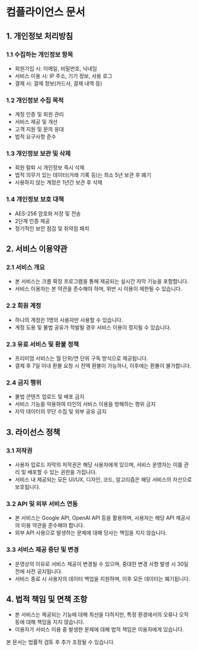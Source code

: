 # 컴플라이언스 문서

## 1. 개인정보 처리방침

### 1.1 수집하는 개인정보 항목
- 회원가입 시: 이메일, 비밀번호, 닉네임
- 서비스 이용 시: IP 주소, 기기 정보, 사용 로그
- 결제 시: 결제 정보(카드사, 결제 내역 등)

### 1.2 개인정보 수집 목적
- 계정 인증 및 회원 관리
- 서비스 제공 및 개선
- 고객 지원 및 문의 응대
- 법적 요구사항 준수

### 1.3 개인정보 보관 및 삭제
- 회원 탈퇴 시 개인정보 즉시 삭제
- 법적 의무가 있는 데이터(거래 기록 등)는 최소 5년 보관 후 폐기
- 사용하지 않는 계정은 1년간 보관 후 삭제

### 1.4 개인정보 보호 대책
- AES-256 암호화 저장 및 전송
- 2단계 인증 제공
- 정기적인 보안 점검 및 취약점 패치

## 2. 서비스 이용약관

### 2.1 서비스 개요
- 본 서비스는 크롬 확장 프로그램을 통해 제공되는 실시간 자막 기능을 포함합니다.
- 서비스 이용자는 본 약관을 준수해야 하며, 위반 시 이용이 제한될 수 있습니다.

### 2.2 회원 계정
- 하나의 계정은 1명의 사용자만 사용할 수 있습니다.
- 계정 도용 및 불법 공유가 적발될 경우 서비스 이용이 정지될 수 있습니다.

### 2.3 유료 서비스 및 환불 정책
- 프리미엄 서비스는 월 단위/연 단위 구독 방식으로 제공됩니다.
- 결제 후 7일 이내 환불 요청 시 전액 환불이 가능하나, 이후에는 환불이 불가합니다.

### 2.4 금지 행위
- 불법 콘텐츠 업로드 및 배포 금지
- 서비스 기능을 악용하여 타인의 서비스 이용을 방해하는 행위 금지
- 자막 데이터의 무단 수집 및 외부 공유 금지

## 3. 라이선스 정책

### 3.1 저작권
- 사용자 업로드 자막의 저작권은 해당 사용자에게 있으며, 서비스 운영자는 이를 관리 및 배포할 수 있는 권한을 가집니다.
- 서비스 내 제공되는 모든 UI/UX, 디자인, 코드, 알고리즘은 해당 서비스의 자산으로 보호됩니다.

### 3.2 API 및 외부 서비스 연동
- 본 서비스는 Google API, OpenAI API 등을 활용하며, 사용자는 해당 API 제공사의 이용 약관을 준수해야 합니다.
- 외부 API 사용으로 발생하는 문제에 대해 당사는 책임을 지지 않습니다.

### 3.3 서비스 제공 중단 및 변경
- 운영상의 이유로 서비스 제공이 변경될 수 있으며, 중대한 변경 사항 발생 시 30일 전에 사전 공지됩니다.
- 서비스 종료 시 사용자의 데이터 백업을 지원하며, 이후 모든 데이터는 폐기됩니다.

## 4. 법적 책임 및 면책 조항
- 본 서비스는 제공되는 기능에 대해 최선을 다하지만, 특정 환경에서의 오류나 오작동에 대해 책임을 지지 않습니다.
- 이용자가 서비스 이용 중 발생한 문제에 대해 법적 책임은 이용자에게 있습니다.

본 문서는 법률적 검토 후 추가 조정될 수 있습니다.

